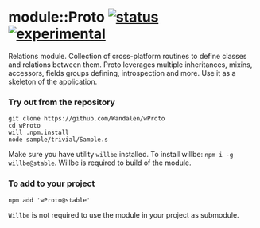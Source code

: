 # module::Proto [![status](https://github.com/Wandalen/wProto/actions/workflows/StandardPublish.yml/badge.svg)](https://github.com/Wandalen/wProto/actions/workflows/StandardPublish.yml) [![experimental](https://img.shields.io/badge/stability-experimental-orange.svg)](https://github.com/emersion/stability-badges#experimental)

Relations module. Collection of cross-platform routines to define classes and relations between them. Proto leverages multiple inheritances, mixins, accessors, fields groups defining, introspection and more. Use it as a skeleton of the application.

### Try out from the repository

```
git clone https://github.com/Wandalen/wProto
cd wProto
will .npm.install
node sample/trivial/Sample.s
```

Make sure you have utility `willbe` installed. To install willbe: `npm i -g willbe@stable`. Willbe is required to build of the module.

### To add to your project

```
npm add 'wProto@stable'
```

`Willbe` is not required to use the module in your project as submodule.

